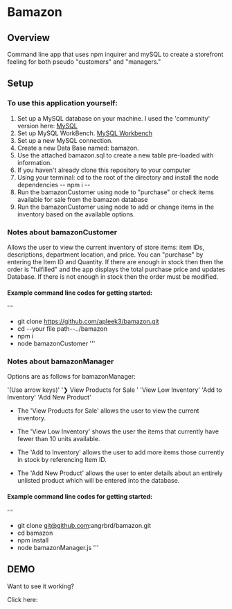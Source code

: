 # Bamazon
## Overview
Command line app that uses npm inquirer and mySQL to create a storefront feeling for both pseudo "customers" and "managers."


## Setup
### To use this application yourself:
1) Set up a MySQL database on your machine. I used the 'community' version here: [MySQL](https://dev.mysql.com/downloads/mysql/) 
2) Set up MySQL WorkBench. [MySQL Workbench](https://www.mysql.com/products/workbench/)
3) Set up a new MySQL connection.
4) Create a new Data Base named: bamazon. 
5) Use the attached bamazon.sql to create a new table pre-loaded with information.
6) If you haven't already clone this repository to your computer
7) Using your terminal: cd to the root of the directory and install the node dependencies -- npm i --
8) Run the bamazonCustomer using node to "purchase" or check items available for sale from the bamazon database
9) Run the bamazonCustomer using node to add or change items in the inventory based on the available options.


### Notes about bamazonCustomer
Allows the user to view the current inventory of store items: item IDs, descriptions, department location, and price. You can "purchase" by entering the Item ID and Quantity. If there are enough in stock then then the order is "fulfilled" and the app displays the total purchase price and updates Database. If there is not enough in stock then the order must be modified.


#### Example command line codes for getting started: 

''' 
- git clone https://github.com/apleek3/bamazon.git
- cd --your file path--../bamazon
- npm i
- node bamazonCustomer
'''

### Notes about bamazonManager
Options are as follows for bamazonManager: 

'(Use arrow keys)'
'❯ View Products for Sale '
  'View Low Inventory'
  'Add to Inventory'
  'Add New Product'
  
- The 'View Products for Sale' allows the user to view the current inventory.

- The 'View Low Inventory' shows the user the items that currently have fewer than 10 units available.

- The 'Add to Inventory' allows the user to add more items those currently in stock by referencing Item ID.

- The 'Add New Product' allows the user to enter details about an entirely unlisted product which will be entered into the database.

#### Example command line codes for getting started: 

'''
- git clone git@github.com:angrbrd/bamazon.git
- cd bamazon
- npm install
- node bamazonManager.js
'''

## DEMO
Want to see it working? 

Click here: 


